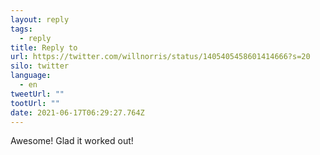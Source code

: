 ```yaml
---
layout: reply
tags:
  - reply
title: Reply to
url: https://twitter.com/willnorris/status/1405405458601414666?s=20
silo: twitter
language:
  - en
tweetUrl: ""
tootUrl: ""
date: 2021-06-17T06:29:27.764Z
---
```

 Awesome! Glad it worked out!